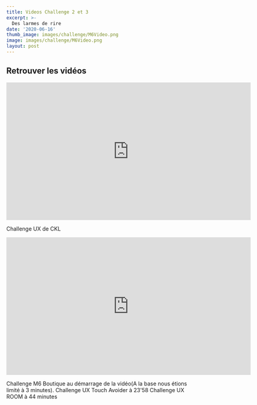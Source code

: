 ```yaml
---
title: Videos Challenge 2 et 3
excerpt: >-
  Des larmes de rire
date: '2020-06-16'
thumb_image: images/challenge/M6Video.png
image: images/challenge/M6Video.png
layout: post
---
```



## Retrouver les vidéos

<iframe width="640" height="360" src="https://web.microsoftstream.com/embed/video/6d465d02-db5c-4f81-a380-683e4b12ed39?autoplay=false&amp;showinfo=true" allowfullscreen style="border:none;"></iframe>

Challenge UX de CKL


<iframe width="640" height="360" src="https://web.microsoftstream.com/embed/video/63b4b54e-37a2-4ee6-9405-ec6712ac1b64?autoplay=false&amp;showinfo=true" allowfullscreen style="border:none;"></iframe>

Challenge M6 Boutique au démarrage de la vidéo(A la base nous étions limité à 3 minutes).
Challenge UX Touch Avoider à 23'58
Challenge UX ROOM à 44 minutes
